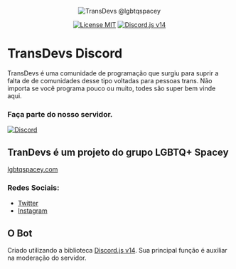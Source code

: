 <p align="center">
<img  alt="TransDevs @lgbtqspacey" src="https://i.imgur.com/wMtsnOj.png"></a>
</p>

<p align="center">
<a href="https://github.com/ashtrindade/transdevs-bot/blob/main/LICENSE.md"><img alt="License MIT" src="https://img.shields.io/apm/l/atomic-design-ui.svg?"></a>
<a href="https://github.com/discordjs/guide"><img alt="Discord.js v14" src="https://img.shields.io/badge/Discord.js-v14-7289da"><a/>
</p>

# TransDevs Discord

TransDevs é uma comunidade de programação que surgiu para suprir a falta de de comunidades desse tipo voltadas para pessoas trans.
Não importa se você programa pouco ou muito, todes são super bem vinde aqui.

### Faça parte do nosso servidor.
<a href="https://discord.gg/JSjPhFzxmx"><img alt="Discord" src="https://img.shields.io/badge/Convite-Discord-7289da"></a>

## TranDevs é um projeto do grupo LGBTQ+ Spacey

[lgbtqspacey.com](https://lgbtqspacey.com)

### Redes Sociais:
- [Twitter](https://twitter.com/lgbtqspacey)
- [Instagram](https://www.instagram.com/lgbtqspacey/)

## O Bot

Criado utilizando a biblioteca [Discord.js v14](https://github.com/discordjs/guide). Sua principal função é auxiliar na moderação do servidor.
